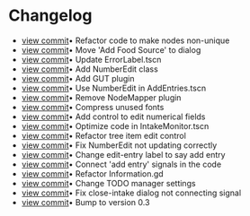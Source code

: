 # Changelog

* [view commit](https://github.com/JohnDevlopment/factory-level/commit/6fcc00949751b7e27bb0bce52fb255a0eb21a9ab)&bull; Refactor code to make nodes non-unique 
* [view commit](https://github.com/JohnDevlopment/factory-level/commit/2b36b7f9c5bec972d6a50a9e28be8ebcb92a53b6)&bull; Move 'Add Food Source' to dialog 
* [view commit](https://github.com/JohnDevlopment/factory-level/commit/c7ce45ca15612c5ea0f7ed5bdd37c377afa0dc55)&bull; Update ErrorLabel.tscn 
* [view commit](https://github.com/JohnDevlopment/factory-level/commit/134ae9c691a38fe229397eb846a8a6c5973969c2)&bull; Add NumberEdit class 
* [view commit](https://github.com/JohnDevlopment/factory-level/commit/317394d5ca001fb09c7d452cd23a619f897769af)&bull; Add GUT plugin 
* [view commit](https://github.com/JohnDevlopment/factory-level/commit/b57ed9026d0bf99b801a62ce200004bfe2577f99)&bull; Use NumberEdit in AddEntries.tscn 
* [view commit](https://github.com/JohnDevlopment/factory-level/commit/55c9f7380f50e97f8c2937c38d2003e2b1fb7f0d)&bull; Remove NodeMapper plugin 
* [view commit](https://github.com/JohnDevlopment/factory-level/commit/fd6db6be2f24d85216abc2a19438a389d57cec46)&bull; Compress unused fonts 
* [view commit](https://github.com/JohnDevlopment/factory-level/commit/1d1289ffb1295ba9eaa692661248061925803cee)&bull; Add control to edit numerical fields 
* [view commit](https://github.com/JohnDevlopment/factory-level/commit/a4fab1616ba13ab36f99775ed243cdf2b29cc5fd)&bull; Optimize code in IntakeMonitor.tscn 
* [view commit](https://github.com/JohnDevlopment/factory-level/commit/15097edd3b59babf3cfed3bbbd57e96eab8e4665)&bull; Refactor tree item edit control 
* [view commit](https://github.com/JohnDevlopment/factory-level/commit/74d6edac51172196c85d447b00b532be019b8b4c)&bull; Fix NumberEdit not updating correctly 
* [view commit](https://github.com/JohnDevlopment/factory-level/commit/ad5edc8a8e9f9a15d3ed6228735ccd218beac474)&bull; Change edit-entry label to say add entry 
* [view commit](https://github.com/JohnDevlopment/factory-level/commit/8f54217bd6af7da535b26bf65325bac75714a4ff)&bull; Connect 'add entry' signals in the code 
* [view commit](https://github.com/JohnDevlopment/factory-level/commit/8807c9c06171198ff8fd997927e46def472c2d64)&bull; Refactor Information.gd 
* [view commit](https://github.com/JohnDevlopment/factory-level/commit/9d6e3889296d42de4a90ce2d14b31b3204661c6a)&bull; Change TODO manager settings 
* [view commit](https://github.com/JohnDevlopment/factory-level/commit/0f52d081f24b9a6fae79880e6a74b7c032e43943)&bull; Fix close-intake dialog not connecting signal 
* [view commit](https://github.com/JohnDevlopment/factory-level/commit/e9ef8c67f0273f31c42ce57b06e375907dedf56e)&bull; Bump to version 0.3 